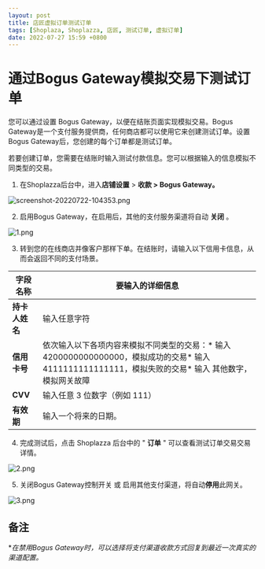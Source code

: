 ```yaml
---
layout: post
title: 店匠虚拟订单测试订单
tags: [Shoplaza, Shoplazza, 店匠, 测试订单, 虚拟订单]
date: 2022-07-27 15:59 +0800
---
```

# 通过Bogus Gateway模拟交易下测试订单

您可以通过设置 Bogus Gateway，以便在结账页面实现模拟交易。Bogus Gateway是一个支付服务提供商，任何商店都可以使用它来创建测试订单。设置Bogus Gateway后，您创建的每个订单都是测试订单。

若要创建订单，您需要在结账时输入测试付款信息。您可以根据输入的信息模拟不同类型的交易。

1. 在Shoplazza后台中，进入**店铺设置** > **收款 > Bogus Gateway。**

![screenshot-20220722-104353.png](https://helpcenter.shoplazza.com/hc/article_attachments/8731813781401/screenshot-20220722-104353.png)

2. 启用Bogus Gateway，在启用后，其他的支付服务渠道将自动 **关闭** 。

![1.png](https://helpcenter.shoplazza.com/hc/article_attachments/8632112554521/1.png)

3. 转到您的在线商店并像客户那样下单。在结账时，请输入以下信用卡信息，从而会返回不同的支付场景。

| **字段名称**   | **要输入的详细信息**                                                                                                                              |
| ---------------------- | --------------------------------------------------------------------------------------------------------------------------------------------------------- |
| **持卡人姓名** | 输入任意字符                                                                                                                                            |
| **信用卡号**   | 依次输入以下各项内容来模拟不同类型的交易：* 输入 4200000000000000，模拟成功的交易* 输入 4111111111111111，模拟失败的交易* 输入 其他数字，模拟网关故障 |
| **CVV**        | 输入任意 3 位数字（例如 111）                                                                                                                           |
| **有效期**     | 输入一个将来的日期。                                                                                                                                    |

4. 完成测试后，点击 Shoplazza 后台中的 " **订单** " 可以查看测试订单交易交易详情。

![2.png](https://helpcenter.shoplazza.com/hc/article_attachments/8632099642393/2.png)

5. 关闭Bogus Gateway控制开关 或 启用其他支付渠道，将自动**停用**此网关。

![3.png](https://helpcenter.shoplazza.com/hc/article_attachments/8632112896921/3.png)

## **备注**

**在禁用Bogus Gateway时，可以选择将支付渠道收款方式回复到最近一次真实的渠道配置。*
